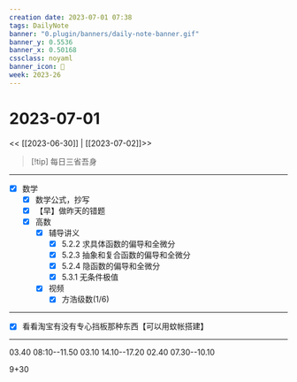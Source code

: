 ```yaml
---
creation date: 2023-07-01 07:38
tags: DailyNote
banner: "0.plugin/banners/daily-note-banner.gif"
banner_y: 0.5536
banner_x: 0.50168
cssclass: noyaml
banner_icon: 💌
week: 2023-26
---
```


# 2023-07-01

<< [[2023-06-30]] | [[2023-07-02]]>>


> [!tip] 每日三省吾身
> 

---

- [x] 数学
	- [x] 数学公式，抄写
	- [x] 【早】做昨天的错题
	- [x] 高数
		- [x] 辅导讲义
			- [x] 5.2.2 求具体函数的偏导和全微分
			- [x] 5.2.3 抽象和复合函数的偏导和全微分
			- [x] 5.2.4 隐函数的偏导和全微分
			- [x] 5.3.1 无条件极值
		- [x] 视频
			- [x] 方浩级数(1/6)

---

- [x] 看看淘宝有没有专心挡板那种东西【可以用蚊帐搭建】

---

03.40 08:10--11.50
03.10 14.10--17.20
02.40 07.30--10.10

9+30